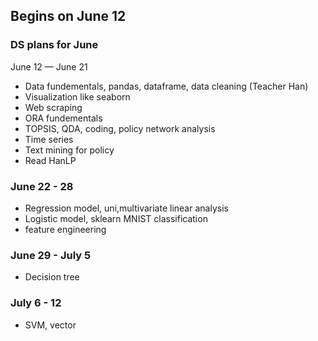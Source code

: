 ## Begins on June 12

### DS plans for June

June 12 — June 21
+ Data fundementals, pandas, dataframe, data cleaning (Teacher Han)
+ Visualization like seaborn
+ Web scraping
+ ORA fundementals
+ TOPSIS, QDA, coding, policy network analysis
+ Time series
+ Text mining for policy
+ Read HanLP

### June 22 - 28
+ Regression model, uni,multivariate linear analysis
+ Logistic model, sklearn MNIST classification
+ feature engineering

### June 29 - July 5
+ Decision tree

### July 6 - 12
+ SVM, vector

